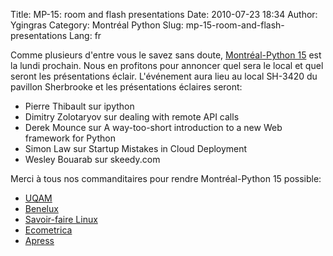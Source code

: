 Title: MP-15: room and flash presentations
Date: 2010-07-23 18:34
Author: Ygingras
Category: Montréal Python
Slug: mp-15-room-and-flash-presentations
Lang: fr

Comme plusieurs d'entre vous le savez sans doute, [Montréal-Python 15][]
est la lundi prochain. Nous en profitons pour annoncer quel sera le
local et quel seront les présentations éclair. L'événement aura lieu au
local SH-3420 du pavillon Sherbrooke et les présentations éclaires
seront:

-   Pierre Thibault sur ipython
-   Dimitry Zolotaryov sur dealing with remote API calls
-   Derek Mounce sur A way-too-short introduction to a new Web framework
    for Python
-   Simon Law sur Startup Mistakes in Cloud Deployment
-   Wesley Bouarab sur skeedy.com

Merci à tous nos commanditaires pour rendre Montréal-Python 15 possible:

-   [UQAM][]
-   [Benelux][]
-   [Savoir-faire Linux][]
-   [Ecometrica][]
-   [Apress][]

  [Montréal-Python 15]: http://montrealpython.org/fr/2010/06/mp-15/
  [UQAM]: http://uqam.ca
  [Benelux]: http://www.brasseriebenelux.com/
  [Savoir-faire Linux]: http://savoirfairelinux.com
  [Ecometrica]: http://ecometrica.ca
  [Apress]: http://apress.com/
